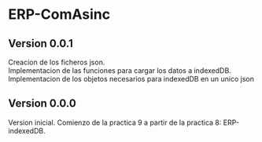 # ERP-ComAsinc  
  
## Version 0.0.1  
Creacion de los ficheros json.  
Implementacion de las funciones para cargar los datos a indexedDB.  
Implementacion de los objetos necesarios para indexedDB en un unico json
  
## Version 0.0.0  
Version inicial. Comienzo de la practica 9 a partir de la practica 8: ERP-indexedDB.  
